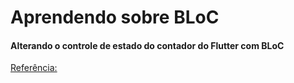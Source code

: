 # Aprendendo sobre BLoC

#### Alterando o controle de estado do contador do Flutter com BLoC

[Referência: ](https://medium.com/flutterando/bloc-entendendo-de-uma-vez-por-todas-f16f234b262a)
